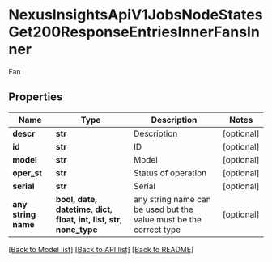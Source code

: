 # NexusInsightsApiV1JobsNodeStatesGet200ResponseEntriesInnerFansInner

Fan

## Properties
Name | Type | Description | Notes
------------ | ------------- | ------------- | -------------
**descr** | **str** | Description | [optional] 
**id** | **str** | ID | [optional] 
**model** | **str** | Model | [optional] 
**oper_st** | **str** | Status of operation | [optional] 
**serial** | **str** | Serial | [optional] 
**any string name** | **bool, date, datetime, dict, float, int, list, str, none_type** | any string name can be used but the value must be the correct type | [optional]

[[Back to Model list]](../README.md#documentation-for-models) [[Back to API list]](../README.md#documentation-for-api-endpoints) [[Back to README]](../README.md)


